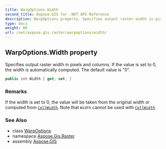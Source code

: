 ```yaml
---
title: WarpOptions.Width
second_title: Aspose.GIS for .NET API Reference
description: WarpOptions property. Specifies output raster width in pixels and columns. If the value is set to 0 the width is automatically computed. The default value is 0.
type: docs
weight: 80
url: /net/aspose.gis.raster/warpoptions/width/
---
```

## WarpOptions.Width property

Specifies output raster width in pixels and columns. If the value is set to 0, the width is automatically computed. The default value is "0".

```csharp
public int Width { get; set; }
```

### Remarks

If the width is set to 0, the value will be taken from the original width or computed from [`CellWidth`](../cellwidth/). Note that `Width` cannot be used with [`CellWidth`](../cellwidth/).

### See Also

* class [WarpOptions](../)
* namespace [Aspose.Gis.Raster](../../warpoptions/)
* assembly [Aspose.GIS](../../../)


